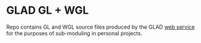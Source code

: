 # GLAD GL + WGL

Repo contains GL and WGL source files produced by the GLAD [web service](https://glad.dav1d.de/) for the purposes of sub-moduling in personal projects.